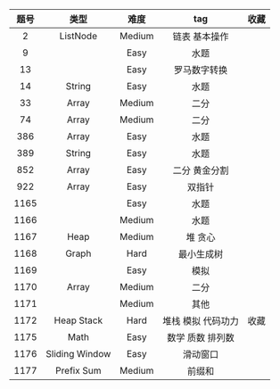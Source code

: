 |题号|类型|难度|tag|收藏|
|:---:|:---:|:---:|:---:|:---:|
|2|ListNode|Medium|链表 基本操作|
|9| |Easy|水题|
|13| |Easy|罗马数字转换|
|14|String|Easy|水题|
|33|Array|Medium|二分|
|74|Array|Medium|二分|
|386|Array|Easy|水题|
|389|String|Easy|水题|
|852|Array|Easy|二分 黄金分割|
|922|Array|Easy|双指针|
|1165| |Easy|水题|
|1166| |Medium|水题|
|1167|Heap|Medium|堆 贪心|
|1168|Graph|Hard|最小生成树|
|1169| |Easy|模拟|
|1170|Array|Medium|二分|
|1171| |Medium|其他|
|1172|Heap Stack|Hard|堆栈 模拟 代码功力|收藏|
|1175|Math|Easy|数学 质数 排列数|
|1176|Sliding Window |Easy|滑动窗口|
|1177|Prefix Sum |Medium|前缀和|